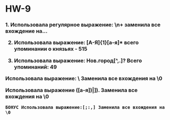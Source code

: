 # HW-9
<h3> 1. Использовала регулярное выражение: \n+ заменила все вхождение на...

2. Использовала выражение: [А-Я]{1}[а-я]* всего упоминании о князьях - 515

3. Использовала выражение: Нов.город[^,.]? Всего упоминаний: 49

 Использовала выражение: \ Заменила все вхождения на \0
 
  Использовала выражение ([а-я])|])\. Заменила все вхождения на \0
  
    БОНУС Использовала выражение:[;:,] Заменила все вхождения на \0

